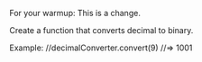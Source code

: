 For your warmup:
This is a change.


Create a function that converts decimal to binary.

Example:
//decimalConverter.convert(9)
//=> 1001
